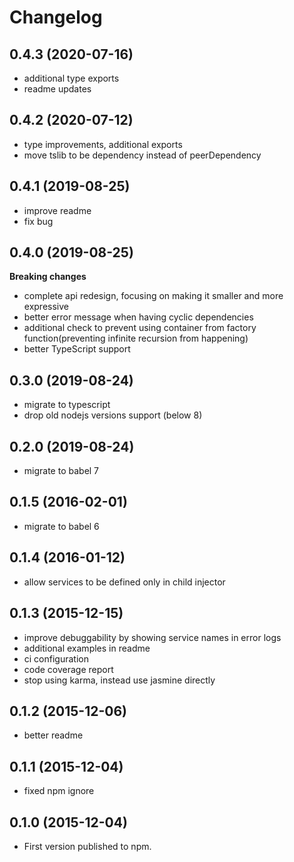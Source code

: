 # Changelog

## 0.4.3 (2020-07-16)
- additional type exports
- readme updates

## 0.4.2 (2020-07-12)
- type improvements, additional exports
- move tslib to be dependency instead of peerDependency

## 0.4.1 (2019-08-25)
- improve readme
- fix bug
 
## 0.4.0 (2019-08-25)
**Breaking changes**

- complete api redesign, focusing on making it smaller and more expressive
- better error message when having cyclic dependencies
- additional check to prevent using container from factory function(preventing infinite recursion from happening)
- better TypeScript support

## 0.3.0 (2019-08-24)
- migrate to typescript
- drop old nodejs versions support (below 8)

## 0.2.0 (2019-08-24)
- migrate to babel 7

## 0.1.5 (2016-02-01)
- migrate to babel 6

## 0.1.4 (2016-01-12)
- allow services to be defined only in child injector

## 0.1.3 (2015-12-15)
- improve debuggability by showing service names in error logs
- additional examples in readme
- ci configuration
- code coverage report
- stop using karma, instead use jasmine directly

## 0.1.2 (2015-12-06)
- better readme

## 0.1.1 (2015-12-04)
- fixed npm ignore 

## 0.1.0 (2015-12-04)
- First version published to npm.
